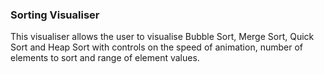 ### Sorting Visualiser

This visualiser allows the user to visualise Bubble Sort, Merge Sort, Quick Sort and Heap Sort with controls on the speed of animation, number of elements to sort and range of element values.
